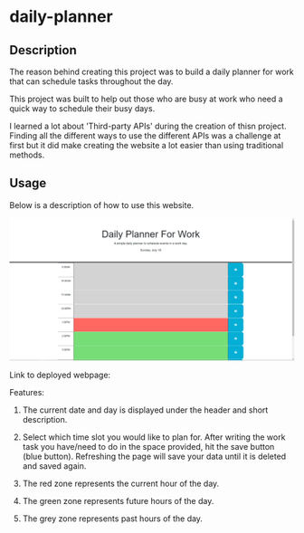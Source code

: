 # daily-planner


## Description

The reason behind creating this project was to build a daily planner for work that can schedule tasks throughout the day.

This project was built to help out those who are busy at work who need a quick way to schedule their busy days.

I learned a lot about 'Third-party APIs' during the creation of thisn project. Finding all the different ways to use the different APIs was a challenge at first but it did make creating the website a lot easier than using traditional methods.

## Usage

Below is a description of how to use this website.

![An image of the deployed webpage.](./assets/images/deployed_webpage.png)

Link to deployed webpage:


Features:

1. The current date and day is displayed under the header and short description.

2. Select which time slot you would like to plan for. After writing the work task you have/need to do in the space provided, hit the save button (blue button). Refreshing the page will save your data until it is deleted and saved again.

3. The red zone represents the current hour of the day.

4. The green zone represents future hours of the day.

5. The grey zone represents past hours of the day.